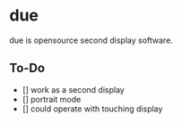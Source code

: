 # due
due is opensource second display software.

## To-Do
- [] work as a second display
- [] portrait mode
- [] could operate with touching display
